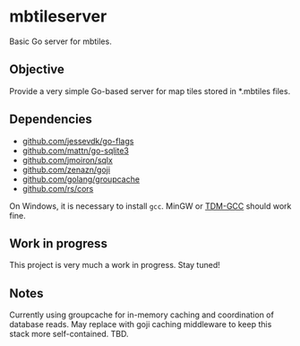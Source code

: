 mbtileserver
============

Basic Go server for mbtiles.


## Objective ##
Provide a very simple Go-based server for map tiles stored in *.mbtiles files.

## Dependencies ##
* [github.com/jessevdk/go-flags](https://github.com/jessevdk/go-flags)
* [github.com/mattn/go-sqlite3](https://github.com/mattn/go-sqlite3)
* [github.com/jmoiron/sqlx](https://github.com/jmoiron/sqlx)
* [github.com/zenazn/goji](https://github.com/zenazn/goji)
* [github.com/golang/groupcache](https://github.com/golang/groupcache)
* [github.com/rs/cors](https://github.com/rs/cors)


On Windows, it is necessary to install `gcc`.  MinGW or [TDM-GCC](https://sourceforge.net/projects/tdm-gcc/) should work fine.


## Work in progress ##
This project is very much a work in progress.  Stay tuned!

## Notes ##
Currently using groupcache for in-memory caching and coordination of database reads.  May replace with goji caching middleware to keep this stack more self-contained.  TBD.